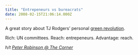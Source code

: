 ```yaml
---
title: "Entrepeneurs vs bureacrats"
date: 2008-02-15T21:06:14.000Z
---
```


A great story about TJ Rodgers’ personal [green revolution](http://abcnews.go.com/Business/GadgetGuide/story?id=4293368&amp;page=1).

Rich: UN committees. Reach: entrepeneurs. Advantage: reach.

_h/t_ [_Peter Robinson @ The Corner_](http://corner.nationalreview.com/post/?q=Y2Q5YjAzMDliZmE3MTk2Y2U2MjllYjMzNTM1YTA5ZGI=)
